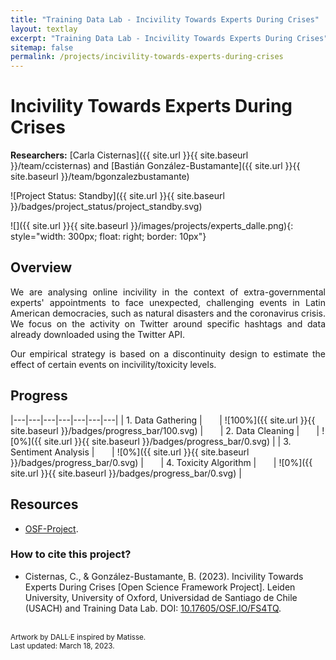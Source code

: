 ```yaml
---
title: "Training Data Lab - Incivility Towards Experts During Crises"
layout: textlay
excerpt: "Training Data Lab - Incivility Towards Experts During Crises"
sitemap: false
permalink: /projects/incivility-towards-experts-during-crises
---
```


# Incivility Towards Experts During Crises

**Researchers:** [Carla Cisternas]({{ site.url }}{{ site.baseurl }}/team/ccisternas) and [Bastián González-Bustamante]({{ site.url }}{{ site.baseurl }}/team/bgonzalezbustamante)

![Project Status: Standby]({{ site.url }}{{ site.baseurl }}/badges/project_status/project_standby.svg)

![]({{ site.url }}{{ site.baseurl }}/images/projects/experts_dalle.png){: style="width: 300px; float: right; border: 10px"}

## Overview

<p align="justify">We are analysing online incivility in the context of extra-governmental experts' appointments to face unexpected, challenging events in Latin American democracies, such as natural disasters and the coronavirus crisis. We focus on the activity on Twitter around specific hashtags and data already downloaded using the Twitter API.</p>

<p align="justify">Our empirical strategy is based on a discontinuity design to estimate the effect of certain events on incivility/toxicity levels.</p>

## Progress

|---|---|---|---|---|---|---|
| 1. Data Gathering | &nbsp;&nbsp;&nbsp;&nbsp;&nbsp; | ![100%]({{ site.url }}{{ site.baseurl }}/badges/progress_bar/100.svg) | &nbsp;&nbsp;&nbsp;&nbsp;&nbsp; | 2. Data Cleaning | &nbsp;&nbsp;&nbsp;&nbsp;&nbsp; | ![0%]({{ site.url }}{{ site.baseurl }}/badges/progress_bar/0.svg) |
| 3. Sentiment Analysis | &nbsp;&nbsp;&nbsp;&nbsp;&nbsp; | ![0%]({{ site.url }}{{ site.baseurl }}/badges/progress_bar/0.svg) | &nbsp;&nbsp;&nbsp;&nbsp;&nbsp; | 4. Toxicity Algorithm | &nbsp;&nbsp;&nbsp;&nbsp;&nbsp; | ![0%]({{ site.url }}{{ site.baseurl }}/badges/progress_bar/0.svg) |

## Resources

- <a href="https://doi.org/10.17605/OSF.IO/FS4TQ" target="_blank">OSF-Project</a>.

### How to cite this project?

- Cisternas, C., & González-Bustamante, B. (2023). Incivility Towards Experts During Crises [Open Science Framework Project]. Leiden University, University of Oxford, Universidad de Santiago de Chile (USACH) and Training Data Lab. DOI: <a href="https://doi.org/10.17605/OSF.IO/FS4TQ" target="_blank">10.17605/OSF.IO/FS4TQ</a>.

<br />
<small>Artwork by DALL·E inspired by Matisse.</small><br />
<small>Last updated: March 18, 2023.</small>
